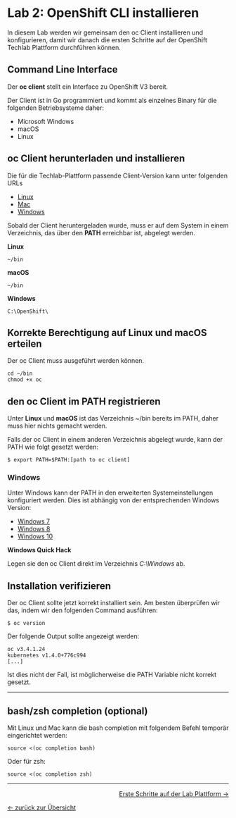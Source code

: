 # Lab 2: OpenShift CLI installieren

In diesem Lab werden wir gemeinsam den oc Client installieren und konfigurieren, damit wir danach die ersten Schritte auf der OpenShift Techlab Plattform durchführen können.

## Command Line Interface

Der **oc client** stellt ein Interface zu OpenShift V3 bereit.

Der Client ist in Go programmiert und kommt als einzelnes Binary für die folgenden Betriebsysteme daher:

- Microsoft Windows
- macOS
- Linux

## oc Client herunterladen und installieren

Die für die Techlab-Plattform passende Client-Version kann unter folgenden URLs 
* [Linux](https://ose3-lab-master.puzzle.ch:8443/console/extensions/clients/linux/oc)
* [Mac](https://ose3-lab-master.puzzle.ch:8443/console/extensions/clients/macosx/oc)
* [Windows](https://ose3-lab-master.puzzle.ch:8443/console/extensions/clients/windows/oc.exe)

Sobald der Client heruntergeladen wurde, muss er auf dem System in einem Verzeichnis, das über den **PATH** erreichbar ist, abgelegt werden.

**Linux**

```
~/bin
```

**macOS**

```
~/bin
```

**Windows**

```
C:\OpenShift\
```

## Korrekte Berechtigung auf Linux und macOS erteilen

Der oc Client muss ausgeführt werden können.

```
cd ~/bin
chmod +x oc
```

## den oc Client im PATH registrieren

Unter **Linux** und **macOS** ist das Verzeichnis ~/bin bereits im PATH, daher muss hier nichts gemacht werden.

Falls der oc Client in einem anderen Verzeichnis abgelegt wurde, kann der PATH wie folgt gesetzt werden:
```
$ export PATH=$PATH:[path to oc client]
```

### Windows

Unter Windows kann der PATH in den erweiterten Systemeinstellungen konfiguriert werden. Dies ist abhängig von der entsprechenden Windows Version:

- [Windows 7](http://geekswithblogs.net/renso/archive/2009/10/21/how-to-set-the-windows-path-in-windows-7.aspx)
- [Windows 8](http://www.itechtics.com/customize-windows-environment-variables/)
- [Windows 10](http://techmixx.de/windows-10-umgebungsvariablen-bearbeiten/)

**Windows Quick Hack**

Legen sie den oc Client direkt im Verzeichnis *C:\Windows* ab.


## Installation verifizieren

Der oc Client sollte jetzt korrekt installiert sein. Am besten überprüfen wir das, indem wir den folgenden Command ausführen:
```
$ oc version
```
Der folgende Output sollte angezeigt werden:
```
oc v3.4.1.24
kubernetes v1.4.0+776c994
[...]
```

Ist dies nicht der Fall, ist möglicherweise die PATH Variable nicht korrekt gesetzt.

---

## bash/zsh completion (optional)

Mit Linux und Mac kann die bash completion mit folgendem Befehl temporär eingerichtet werden:

```
source <(oc completion bash)
```

Oder für zsh:
```
source <(oc completion zsh)
```

---



<p width="100px" align="right"><a href="03_first_steps.md">Erste Schritte auf der Lab Plattform →</a></p>

[← zurück zur Übersicht](../README.md)
